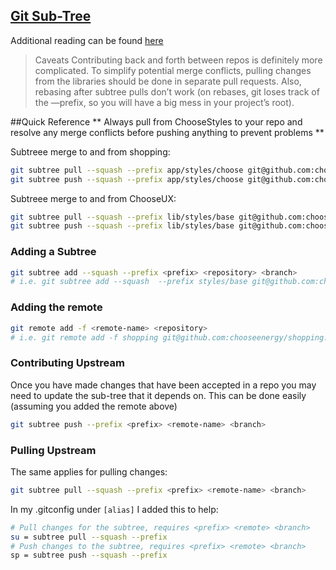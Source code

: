 ## [Git Sub-Tree](http://blogs.atlassian.com/2013/05/alternatives-to-git-submodule-git-subtree/)
Additional reading can be found [here](https://medium.com/@v/git-subtrees-a-tutorial-6ff568381844)
> Caveats
Contributing back and forth between repos is definitely more complicated. To simplify potential merge conflicts, pulling changes from the libraries should be done in separate pull requests. Also, rebasing after subtree pulls don’t work (on rebases, git loses track of the —prefix, so you will have a big mess in your project’s root).

##Quick Reference
** Always pull from ChooseStyles to your repo and resolve any merge conflicts before pushing anything to prevent problems **

Subtreee merge to and from shopping:
```sh
git subtree pull --squash --prefix app/styles/choose git@github.com:chooseenergy/ChooseStyles.git master
git subtree push --squash --prefix app/styles/choose git@github.com:chooseenergy/ChooseStyles.git master
```

Subtreee merge to and from ChooseUX:
```sh
git subtree pull --squash --prefix lib/styles/base git@github.com:chooseenergy/ChooseStyles.git master
git subtree push --squash --prefix lib/styles/base git@github.com:chooseenergy/ChooseStyles.git master
```

### Adding a Subtree
```sh
git subtree add --squash --prefix <prefix> <repository> <branch>
# i.e. git subtree add --squash  --prefix styles/base git@github.com:chooseenergy/ChooseStyles.git master
```

### Adding the remote
```sh
git remote add -f <remote-name> <repository>
# i.e. git remote add -f shopping git@github.com:chooseenergy/shopping.git
```

### Contributing Upstream
Once you have made changes that have been accepted in a repo you may need to update the sub-tree that it depends on. This can be done easily (assuming you added the remote above)
```sh
git subtree push --prefix <prefix> <remote-name> <branch>
```

### Pulling Upstream
The same applies for pulling changes:
```sh
git subtree pull --squash --prefix <prefix> <remote-name> <branch>
```

In my .gitconfig under ```[alias]``` I added this to help:
```sh
# Pull changes for the subtree, requires <prefix> <remote> <branch>
su = subtree pull --squash --prefix
# Push changes to the subtree, requires <prefix> <remote> <branch>
sp = subtree push --squash --prefix
```
